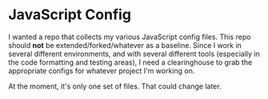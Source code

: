 # JavaScript Config

I wanted a repo that collects my various JavaScript config files. This repo should **not** be extended/forked/whatever as a baseline. Since I work in several different environments, and with several different tools (especially in the code formatting and testing areas), I need a clearinghouse to grab the appropriate configs for whatever project I'm working on.

At the moment, it's only one set of files. That could change later.
